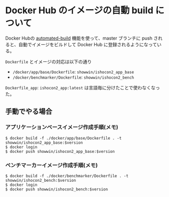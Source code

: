 # Docker Hub のイメージの自動 build について

Docker Hubの [automated-build](https://docs.docker.com/docker-hub/builds/#create-an-automated-build) 機能を使って、master ブランチに push されると、自動でイメージをビルドして Docker Hub に登録されるようになっている。

`Dockerfile` とイメージの対応は以下の通り

* `/docker/app/base/Dockerfile`: `showwin/ishocon2_app_base`
* `/docker/benchmarker/Dockerfile`: `showwin/ishocon2_bench`


`Dockerfile_app`: `ishocon2_app:latest` は言語毎に分けたことで使わなくなった。


## 手動でやる場合
### アプリケーションベースイメージ作成手順(メモ)
```
$ docker build -f ./docker/app/base/Dockerfile . -t showwin/ishocon2_app_base:$version
$ docker login
$ docker push showwin/ishocon2_app_base:$version
```


### ベンチマーカーイメージ作成手順(メモ)
```
$ docker build -f ./docker/benchmarker/Dockerfile . -t showwin/ishocon2_bench:$version
$ docker login
$ docker push showwin/ishocon2_bench:$version
```
